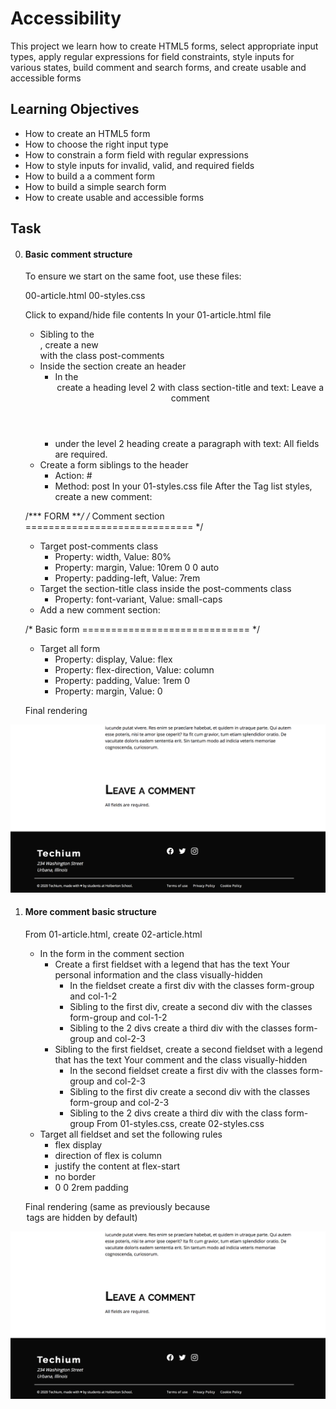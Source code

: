 # Accessibility
This project we learn how to create HTML5 forms, select appropriate input types, apply regular expressions for field constraints, style inputs for various states, build comment and search forms, and create usable and accessible forms

## Learning Objectives
- How to create an HTML5 form
- How to choose the right input type
- How to constrain a form field with regular expressions
- How to style inputs for invalid, valid, and required fields
- How to build a a comment form
- How to build a simple search form
- How to create usable and accessible forms

## Task
0. #### Basic comment structure
    To ensure we start on the same foot, use these files:

    00-article.html
    00-styles.css

    Click to expand/hide file contents
    In your 01-article.html file
    - Sibling to the <div class="post">, create a new <section> with the class post-comments
    - Inside the section create an header
        - In the <header> create a heading level 2 with class section-title and text: Leave a comment
        - under the level 2 heading create a paragraph with text: All fields are required.
    - Create a form siblings to the header
        - Action: #
        - Method: post
    In your 01-styles.css file
    After the Tag list styles, create a new comment:

    /*** FORM ***/
    /* Comment section
        ============================= */
    
    - Target post-comments class
        - Property: width, Value: 80%
        - Property: margin, Value: 10rem 0 0 auto
        - Property: padding-left, Value: 7rem
    - Target the section-title class inside the post-comments class
        - Property: font-variant, Value: small-caps
    - Add a new comment section:

    /* Basic form
        ============================= */

    - Target all form
        - Property: display, Value: flex
        - Property: flex-direction, Value: column
        - Property: padding, Value: 1rem 0
        - Property: margin, Value: 0

    Final rendering

![Final_Render](images/52dd25582638087db16c.png)
1. #### More comment basic structure
    From 01-article.html, create 02-article.html
    - In the form in the comment section
        - Create a first fieldset with a legend that has the text Your personal information and the class visually-hidden
            - In the fieldset create a first div with the classes form-group and col-1-2
            - Sibling to the first div, create a second div with the classes form-group and col-1-2
            - Sibling to the 2 divs create a third div with the classes form-group and col-2-3
        - Sibling to the first fieldset, create a second fieldset with a legend that has the text Your comment and the class visually-hidden
            - In the second fieldset create a first div with the classes form-group and col-2-3
            - Sibling to the first div create a second div with the classes form-group and col-2-3
            - Sibling to the 2 divs create a third div with the class form-group
    From 01-styles.css, create 02-styles.css
    - Target all fieldset and set the following rules
        - flex display
        - direction of flex is column
        - justify the content at flex-start
        - no border
        - 0 0 2rem padding

    Final rendering (same as previously because <legend> tags are hidden by default)

![Final_Render2](images/52dd25582638087db16c.png)
